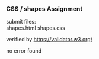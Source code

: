 ### CSS / shapes Assignment

submit files:<br />
    shapes.html
    shapes.css

verified by https://validator.w3.org/

no error found
